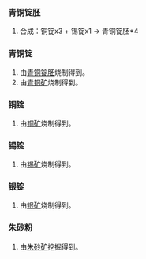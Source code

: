 ### 青铜锭胚
1. 合成：铜锭x3 + 锡锭x1 -> 青铜锭胚*4

### 青铜锭
1. 由[青铜锭胚](#青铜锭胚)烧制得到。
2. 由[青铜矿](#青铜矿)烧制得到。

### 铜锭
1. 由[铜矿](#铜矿)烧制得到。

### 锡锭
1. 由[锡矿](#锡矿)烧制得到。

### 银锭
1. 由[银矿](#银矿)烧制得到。

### 朱砂粉
1. 由[朱砂矿](#朱砂矿)挖掘得到。